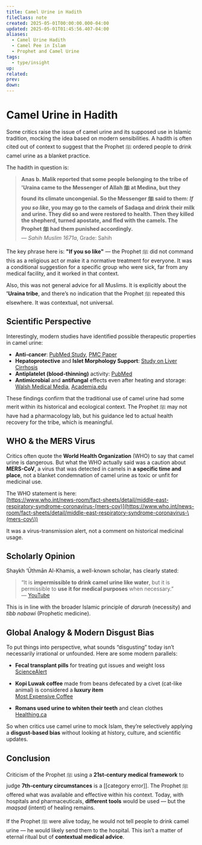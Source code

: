 ```yaml
---
title: Camel Urine in Hadith
fileClass: note
created: 2025-05-01T00:00:00.000-04:00
updated: 2025-05-01T01:45:56.407-04:00
aliases:
  - Camel Urine Hadith
  - Camel Pee in Islam
  - Prophet and Camel Urine
tags:
  - type/insight
up: 
related: 
prev: 
down:
---
```


# Camel Urine in Hadith

Some critics raise the issue of camel urine and its supposed use in Islamic tradition, mocking the idea based on modern sensibilities. A hadith is often cited out of context to suggest that the Prophet ﷺ ordered people to drink camel urine as a blanket practice.

The hadith in question is:

> **Anas b. Malik reported that some people belonging to the tribe of 'Uraina came to the Messenger of Allah ﷺ at Medina, but they found its climate uncongenial. So the Messenger ﷺ said to them: _If you so like_, you may go to the camels of Sadaqa and drink their milk and urine. They did so and were restored to health. Then they killed the shepherd, turned apostate, and fled with the camels. The Prophet ﷺ had them punished accordingly.**  
> — _Sahih Muslim 1671a_, Grade: Sahih

The key phrase here is: **"If you so like"** — the Prophet ﷺ did not command this as a religious act or make it a normative treatment for everyone. It was a conditional suggestion for a specific group who were sick, far from any medical facility, and it worked in that context.

Also, this was not general advice for all Muslims. It is explicitly about the **'Uraina tribe**, and there’s no indication that the Prophet ﷺ repeated this elsewhere. It was contextual, not universal.

## Scientific Perspective

Interestingly, modern studies have identified possible therapeutic properties in camel urine:

- **Anti-cancer**: [PubMed Study](https://pubmed.ncbi.nlm.nih.gov/22922085/), [PMC Paper](https://www.ncbi.nlm.nih.gov/pmc/articles/PMC8347850/)
- **Hepatoprotective** and **Islet Morphology Support**: [Study on Liver Cirrhosis](https://bmcproc.biomedcentral.com/track/pdf/10.1186/1753-6561-6-S4-P42.pdf)
- **Antiplatelet (blood-thinning)** activity: [PubMed](https://pubmed.ncbi.nlm.nih.gov/21854200/)
- **Antimicrobial** and **antifungal** effects even after heating and storage: [Walsh Medical Media](https://www.walshmedicalmedia.com/open-access/effects-of-heating-and-storage-on-the-antifungal-activity-of-camel-urine-2327-5073.1000179.pdf), [Academia.edu](http://www.academia.edu/5403310/Market_Research-Camel_Urine)

These findings confirm that the traditional use of camel urine had some merit within its historical and ecological context. The Prophet ﷺ may not have had a pharmacology lab, but his guidance led to actual health recovery for the tribe, which is meaningful.

## WHO & the MERS Virus

Critics often quote the **World Health Organization** (WHO) to say that camel urine is dangerous. But what the WHO actually said was a caution about **MERS-CoV**, a virus that was detected in camels in **a specific time and place**, not a blanket condemnation of camel urine as toxic or unfit for medicinal use.

The WHO statement is here:  
[https://www.who.int/news-room/fact-sheets/detail/middle-east-respiratory-syndrome-coronavirus-(mers-cov)](https://www.who.int/news-room/fact-sheets/detail/middle-east-respiratory-syndrome-coronavirus-\(mers-cov\))

It was a virus-transmission alert, not a comment on historical medicinal usage.

## Scholarly Opinion

Shaykh ‘Ūthmān Al-Khamis, a well-known scholar, has clearly stated:

> “It is **impermissible to drink camel urine like water**, but it is permissible to **use it for medical purposes** when necessary.”  
> — [YouTube](https://m.youtube.com/watch?v=fg3qh-zLTto)

This is in line with the broader Islamic principle of _darurah_ (necessity) and _tibb nabawi_ (Prophetic medicine).

## Global Analogy & Modern Disgust Bias

To put things into perspective, what sounds “disgusting” today isn’t necessarily irrational or unfounded. Here are some modern parallels:

- **Fecal transplant pills** for treating gut issues and weight loss  
    [ScienceAlert](https://www.sciencealert.com/human-trials-will-test-freeze-dried-poop-pills-as-a-weight-loss-treatment)
    
- **Kopi Luwak coffee** made from beans defecated by a civet (cat-like animal) is considered a **luxury item**  
    [Most Expensive Coffee](http://www.most-expensive.coffee/)
    
- **Romans used urine to whiten their teeth** and clean clothes  
    [Healthing.ca](https://www.healthing.ca/wellness/wtf-how-urine-improved-hygiene-and-oral-health-in-ancient-rome/)
    

So when critics use camel urine to mock Islam, they’re selectively applying a **disgust-based bias** without looking at history, culture, and scientific updates.

## Conclusion

Criticism of the Prophet ﷺ using a **21st-century medical framework** to judge **7th-century circumstances** is a [[category error]]. The Prophet ﷺ offered what was available and effective within his context. Today, with hospitals and pharmaceuticals, **different tools** would be used — but the _maqṣad_ (intent) of healing remains.

If the Prophet ﷺ were alive today, he would not tell people to drink camel urine — he would likely send them to the hospital. This isn’t a matter of eternal ritual but of **contextual medical advice**.

